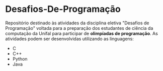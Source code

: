 # Desafios-De-Programação
Repositório destinado às atividades da disciplina eletiva "Desafios de Programação" voltada para a preparação dos estudantes de ciência da computação da Unifal para participar de **olimpíadas de programação**.
As atividades podem ser desenvolvidas utilizando as linguagens: 
<ul>
  <li>C</li> 
  <li>C++</li> 
  <li>Python</li>
  <li>Java</li>
 </ul>
